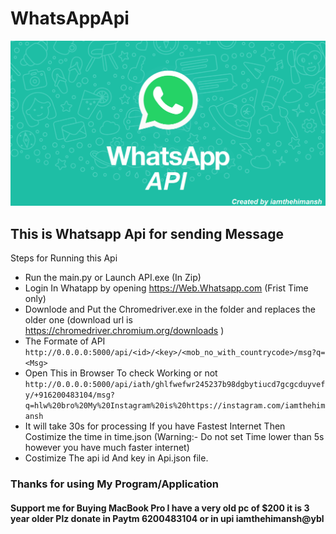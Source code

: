 # WhatsAppApi
![](https://github.com/iamthehimansh/WhatsAppApi/blob/main/WhatsappApi.png)
## This is Whatsapp Api for sending Message
Steps for Running this Api
- Run the main.py or Launch API.exe (In Zip)
- Login In Whatapp by opening https://Web.Whatsapp.com (Frist Time only)
- Downlode and Put the Chromedriver.exe in the folder and replaces the older one (download url is https://chromedriver.chromium.org/downloads )
- The Formate of API ```http://0.0.0.0:5000/api/<id>/<key>/<mob_no_with_countrycode>/msg?q=<Msg>```
- Open This in Browser To check Working or not ```http://0.0.0.0:5000/api/iath/ghlfwefwr245237b98dgbytiucd7gcgcduyvefy/+916200483104/msg?q=hlw%20bro%20My%20Instagram%20is%20https://instagram.com/iamthehimansh```
- It will take 30s for processing If you have Fastest Internet Then Costimize the time in time.json (Warning:- Do not set Time lower than 5s however you have much faster internet)
- Costimize The api id And key in Api.json file.
### Thanks for using My Program/Application 

#### Support me for Buying MacBook Pro I have a very old pc of $200 it is 3 year older Plz donate in Paytm 6200483104 or in upi iamthehimansh@ybl
